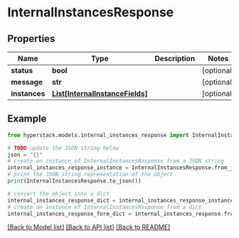 # InternalInstancesResponse


## Properties

Name | Type | Description | Notes
------------ | ------------- | ------------- | -------------
**status** | **bool** |  | [optional] 
**message** | **str** |  | [optional] 
**instances** | [**List[InternalInstanceFields]**](InternalInstanceFields.md) |  | [optional] 

## Example

```python
from hyperstack.models.internal_instances_response import InternalInstancesResponse

# TODO update the JSON string below
json = "{}"
# create an instance of InternalInstancesResponse from a JSON string
internal_instances_response_instance = InternalInstancesResponse.from_json(json)
# print the JSON string representation of the object
print(InternalInstancesResponse.to_json())

# convert the object into a dict
internal_instances_response_dict = internal_instances_response_instance.to_dict()
# create an instance of InternalInstancesResponse from a dict
internal_instances_response_form_dict = internal_instances_response.from_dict(internal_instances_response_dict)
```
[[Back to Model list]](../README.md#documentation-for-models) [[Back to API list]](../README.md#documentation-for-api-endpoints) [[Back to README]](../README.md)


